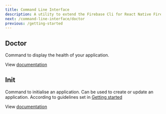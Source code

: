 ```yaml
---
title: Command Line Interface
description: A utility to extend the Firebase Cli for React Native Firebase. This module now extended the standard Firebase Cli, adding new features to allow developers more control when developing through RNF.
next: /command-line-interface/doctor
previous: /getting-started
---
```



## Doctor

Command to display the health of your application.

View [documentation](/command-line-interface/doctor)

## Init

Command to initialise an application. Can be used to create or update an application. According to guidelines set in [Getting started](/)

View [documentation](/command-line-interface/init)